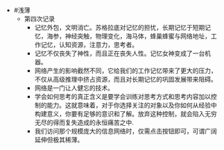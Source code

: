 - #浅薄
	- 第四次记录
		- 记忆外包，文明消亡。苏格拉底对记忆的担忧，长期记忆于短期记忆，海参，神经突触，物理变化，海马体，蜂巢蜂蜜与网络地址，工作记忆，认知资源，注意力，思考者。
		- 记忆不仅丧失了神性，而且正在丧失人性。记忆女神变成了一台机器。
		- 网络产生的影响截然不同，它给我们的工作记忆带来了更大的压力，不仅从高级推理中挤占资源，而且对长期记忆的巩固发展带来阻碍。
		- 网络是一门让人健忘的技术。
		- 学会如何思考的真正含义是要学会训练对思考方式和思考内容加以控制的能力。这就意味着，对于你选择关注的对象以及你如何从经验中构建意义，你要有足够的意识和了解。放弃这种控制，就会陷入无穷无尽的得而复失造成的永恒痛苦之中.
		- 我们访问那个规模庞大的信息网络时，仅需点击按钮即可，可谓广阔延伸但极其稀薄。